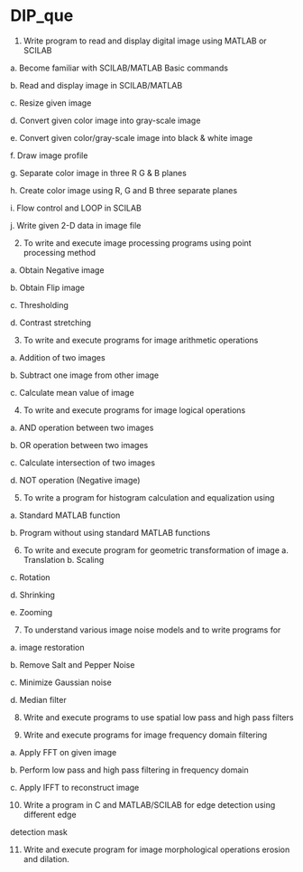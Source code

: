 # DIP_que
1. Write program to read and display digital image using MATLAB or SCILAB

a. Become familiar with SCILAB/MATLAB Basic commands

b. Read and display image in SCILAB/MATLAB

c. Resize given image

d. Convert given color image into gray-scale image

e. Convert given color/gray-scale image into black & white image

f. Draw image profile

g. Separate color image in three R G & B planes

h. Create color image using R, G and B three separate planes

i. Flow control and LOOP in SCILAB

j. Write given 2-D data in image file

2. To write and execute image processing programs using point processing method

a. Obtain Negative image

b. Obtain Flip image

c. Thresholding

d. Contrast stretching

3. To write and execute programs for image arithmetic operations

a. Addition of two images

b. Subtract one image from other image

c. Calculate mean value of image

4. To write and execute programs for image logical operations

a. AND operation between two images

b. OR operation between two images

c. Calculate intersection of two images

d. NOT operation (Negative image)

5. To write a program for histogram calculation and equalization using

a. Standard MATLAB function

b. Program without using standard MATLAB functions

6. To write and execute program for geometric transformation of image
  a. Translation
  b. Scaling

c. Rotation

d. Shrinking

e. Zooming

7. To understand various image noise models and to write programs for

a. image restoration

b. Remove Salt and Pepper Noise

c. Minimize Gaussian noise

d. Median filter 

8. Write and execute programs to use spatial low pass and high pass filters

9. Write and execute programs for image frequency domain filtering

a. Apply FFT on given image

b. Perform low pass and high pass filtering in frequency domain

c. Apply IFFT to reconstruct image

10. Write a program in C and MATLAB/SCILAB for edge detection using different edge

detection mask

11. Write and execute program for image morphological operations erosion and dilation.
